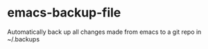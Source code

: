 emacs-backup-file
=================

Automatically back up all changes made from emacs to a git repo in ~/.backups

